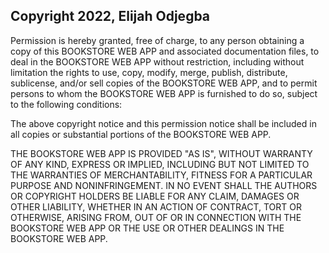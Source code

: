 ## Copyright 2022, Elijah Odjegba


Permission is hereby granted, free of charge, to any person obtaining a copy of this BOOKSTORE WEB APP and associated documentation files, to deal in the BOOKSTORE WEB APP without restriction, including without limitation the rights to use, copy, modify, merge, publish, distribute, sublicense, and/or sell copies of the BOOKSTORE WEB APP, and to permit persons to whom the BOOKSTORE WEB APP is furnished to do so, subject to the following conditions:

The above copyright notice and this permission notice shall be included in all copies or substantial portions of the BOOKSTORE WEB APP.

THE BOOKSTORE WEB APP IS PROVIDED "AS IS", WITHOUT WARRANTY OF ANY KIND, EXPRESS OR IMPLIED, INCLUDING BUT NOT LIMITED TO THE WARRANTIES OF MERCHANTABILITY, FITNESS FOR A PARTICULAR PURPOSE AND NONINFRINGEMENT. IN NO EVENT SHALL THE AUTHORS OR COPYRIGHT HOLDERS BE LIABLE FOR ANY CLAIM, DAMAGES OR OTHER LIABILITY, WHETHER IN AN ACTION OF CONTRACT, TORT OR OTHERWISE, ARISING FROM, OUT OF OR IN CONNECTION WITH THE BOOKSTORE WEB APP OR THE USE OR OTHER DEALINGS IN THE BOOKSTORE WEB APP.